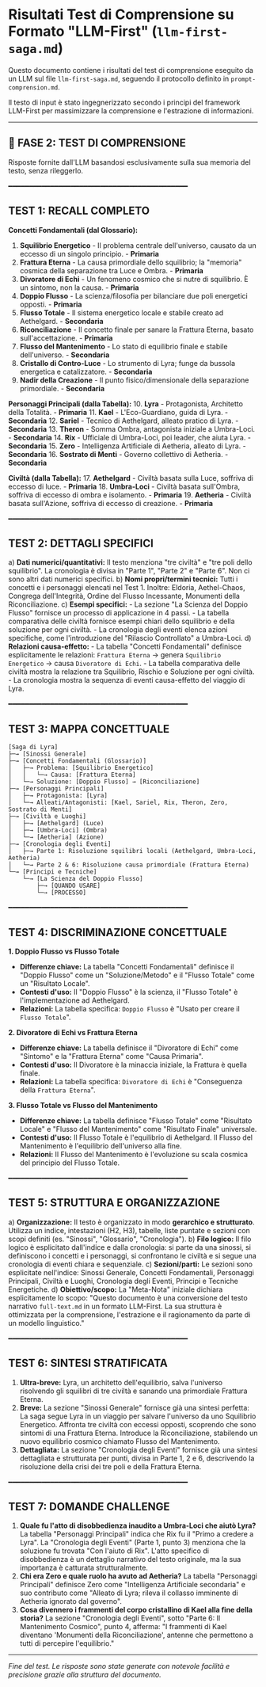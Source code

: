 # Risultati Test di Comprensione su Formato "LLM-First" (`llm-first-saga.md`)

Questo documento contiene i risultati del test di comprensione eseguito da un LLM sul file `llm-first-saga.md`, seguendo il protocollo definito in `prompt-comprension.md`.

Il testo di input è stato ingegnerizzato secondo i principi del framework LLM-First per massimizzare la comprensione e l'estrazione di informazioni.

---

## 🧪 FASE 2: TEST DI COMPRENSIONE

Risposte fornite dall'LLM basandosi esclusivamente sulla sua memoria del testo, senza rileggerlo.

━━━━━━━━━━━━━━━━━━━━━━━━━━━━━━━━━━━━━━━━━━━

## TEST 1: RECALL COMPLETO

**Concetti Fondamentali (dal Glossario):**

1.  **Squilibrio Energetico** - Il problema centrale dell'universo, causato da un eccesso di un singolo principio. - **Primaria**
2.  **Frattura Eterna** - La causa primordiale dello squilibrio; la "memoria" cosmica della separazione tra Luce e Ombra. - **Primaria**
3.  **Divoratore di Echi** - Un fenomeno cosmico che si nutre di squilibrio. È un sintomo, non la causa. - **Primaria**
4.  **Doppio Flusso** - La scienza/filosofia per bilanciare due poli energetici opposti. - **Primaria**
5.  **Flusso Totale** - Il sistema energetico locale e stabile creato ad Aethelgard. - **Secondaria**
6.  **Riconciliazione** - Il concetto finale per sanare la Frattura Eterna, basato sull'accettazione. - **Primaria**
7.  **Flusso del Mantenimento** - Lo stato di equilibrio finale e stabile dell'universo. - **Secondaria**
8.  **Cristallo di Contro-Luce** - Lo strumento di Lyra; funge da bussola energetica e catalizzatore. - **Secondaria**
9.  **Nadir della Creazione** - Il punto fisico/dimensionale della separazione primordiale. - **Secondaria**

**Personaggi Principali (dalla Tabella):** 10. **Lyra** - Protagonista, Architetto della Totalità. - **Primaria** 11. **Kael** - L'Eco-Guardiano, guida di Lyra. - **Secondaria** 12. **Sariel** - Tecnico di Aethelgard, alleato pratico di Lyra. - **Secondaria** 13. **Theron** - Somma Ombra, antagonista iniziale a Umbra-Loci. - **Secondaria** 14. **Rix** - Ufficiale di Umbra-Loci, poi leader, che aiuta Lyra. - **Secondaria** 15. **Zero** - Intelligenza Artificiale di Aetheria, alleato di Lyra. - **Secondaria** 16. **Sostrato di Menti** - Governo collettivo di Aetheria. - **Secondaria**

**Civiltà (dalla Tabella):** 17. **Aethelgard** - Civiltà basata sulla Luce, soffriva di eccesso di luce. - **Primaria** 18. **Umbra-Loci** - Civiltà basata sull'Ombra, soffriva di eccesso di ombra e isolamento. - **Primaria** 19. **Aetheria** - Civiltà basata sull'Azione, soffriva di eccesso di creazione. - **Primaria**

━━━━━━━━━━━━━━━━━━━━━━━━━━━━━━━━━━━━━━━━━━━

## TEST 2: DETTAGLI SPECIFICI

a) **Dati numerici/quantitativi:** Il testo menziona "tre civiltà" e "tre poli dello squilibrio". La cronologia è divisa in "Parte 1", "Parte 2" e "Parte 6". Non ci sono altri dati numerici specifici.
b) **Nomi propri/termini tecnici:** Tutti i concetti e i personaggi elencati nel Test 1. Inoltre: Eldoria, Aethel-Chaos, Congrega dell'Integrità, Ordine del Flusso Incessante, Monumenti della Riconciliazione.
c) **Esempi specifici:** - La sezione "La Scienza del Doppio Flusso" fornisce un processo di applicazione in 4 passi. - La tabella comparativa delle civiltà fornisce esempi chiari dello squilibrio e della soluzione per ogni civiltà. - La cronologia degli eventi elenca azioni specifiche, come l'introduzione del "Rilascio Controllato" a Umbra-Loci.
d) **Relazioni causa-effetto:** - La tabella "Concetti Fondamentali" definisce esplicitamente le relazioni: `Frattura Eterna` → genera `Squilibrio Energetico` → causa `Divoratore di Echi`. - La tabella comparativa delle civiltà mostra la relazione tra Squilibrio, Rischio e Soluzione per ogni civiltà. - La cronologia mostra la sequenza di eventi causa-effetto del viaggio di Lyra.

━━━━━━━━━━━━━━━━━━━━━━━━━━━━━━━━━━━━━━━━━━━

## TEST 3: MAPPA CONCETTUALE

```
[Saga di Lyra]
├─→ [Sinossi Generale]
├─→ [Concetti Fondamentali (Glossario)]
│   ├─→ Problema: [Squilibrio Energetico]
│   │   └─→ Causa: [Frattura Eterna]
│   └─→ Soluzione: [Doppio Flusso] → [Riconciliazione]
├─→ [Personaggi Principali]
│   ├─→ Protagonista: [Lyra]
│   └─→ Alleati/Antagonisti: [Kael, Sariel, Rix, Theron, Zero, Sostrato di Menti]
├─→ [Civiltà e Luoghi]
│   ├─→ [Aethelgard] (Luce)
│   ├─→ [Umbra-Loci] (Ombra)
│   └─→ [Aetheria] (Azione)
├─→ [Cronologia degli Eventi]
│   ├─→ Parte 1: Risoluzione squilibri locali (Aethelgard, Umbra-Loci, Aetheria)
│   └─→ Parte 2 & 6: Risoluzione causa primordiale (Frattura Eterna)
└─→ [Principi e Tecniche]
    └─→ [La Scienza del Doppio Flusso]
        ├─→ [QUANDO USARE]
        └─→ [PROCESSO]
```

━━━━━━━━━━━━━━━━━━━━━━━━━━━━━━━━━━━━━━━━━━━

## TEST 4: DISCRIMINAZIONE CONCETTUALE

**1. Doppio Flusso vs Flusso Totale**

- **Differenze chiave:** La tabella "Concetti Fondamentali" definisce il "Doppio Flusso" come un "Soluzione/Metodo" e il "Flusso Totale" come un "Risultato Locale".
- **Contesti d'uso:** Il "Doppio Flusso" è la scienza, il "Flusso Totale" è l'implementazione ad Aethelgard.
- **Relazioni:** La tabella specifica: `Doppio Flusso` è "Usato per creare il `Flusso Totale`".

**2. Divoratore di Echi vs Frattura Eterna**

- **Differenze chiave:** La tabella definisce il "Divoratore di Echi" come "Sintomo" e la "Frattura Eterna" come "Causa Primaria".
- **Contesti d'uso:** Il Divoratore è la minaccia iniziale, la Frattura è quella finale.
- **Relazioni:** La tabella specifica: `Divoratore di Echi` è "Conseguenza della `Frattura Eterna`".

**3. Flusso Totale vs Flusso del Mantenimento**

- **Differenze chiave:** La tabella definisce "Flusso Totale" come "Risultato Locale" e "Flusso del Mantenimento" come "Risultato Finale" universale.
- **Contesti d'uso:** Il Flusso Totale è l'equilibrio di Aethelgard. Il Flusso del Mantenimento è l'equilibrio dell'universo alla fine.
- **Relazioni:** Il Flusso del Mantenimento è l'evoluzione su scala cosmica del principio del Flusso Totale.

━━━━━━━━━━━━━━━━━━━━━━━━━━━━━━━━━━━━━━━━━━━

## TEST 5: STRUTTURA E ORGANIZZAZIONE

a) **Organizzazione:** Il testo è organizzato in modo **gerarchico e strutturato**. Utilizza un indice, intestazioni (H2, H3), tabelle, liste puntate e sezioni con scopi definiti (es. "Sinossi", "Glossario", "Cronologia").
b) **Filo logico:** Il filo logico è esplicitato dall'indice e dalla cronologia: si parte da una sinossi, si definiscono i concetti e i personaggi, si confrontano le civiltà e si segue una cronologia di eventi chiara e sequenziale.
c) **Sezioni/parti:** Le sezioni sono esplicitate nell'indice: Sinossi Generale, Concetti Fondamentali, Personaggi Principali, Civiltà e Luoghi, Cronologia degli Eventi, Principi e Tecniche Energetiche.
d) **Obiettivo/scopo:** La "Meta-Nota" iniziale dichiara esplicitamente lo scopo: "Questo documento è una conversione del testo narrativo `full-text.md` in un formato LLM-First. La sua struttura è ottimizzata per la comprensione, l'estrazione e il ragionamento da parte di un modello linguistico."

━━━━━━━━━━━━━━━━━━━━━━━━━━━━━━━━━━━━━━━━━━━

## TEST 6: SINTESI STRATIFICATA

1.  **Ultra-breve:** Lyra, un architetto dell'equilibrio, salva l'universo risolvendo gli squilibri di tre civiltà e sanando una primordiale Frattura Eterna.
2.  **Breve:** La sezione "Sinossi Generale" fornisce già una sintesi perfetta: La saga segue Lyra in un viaggio per salvare l'universo da uno Squilibrio Energetico. Affronta tre civiltà con eccessi opposti, scoprendo che sono sintomi di una Frattura Eterna. Introduce la Riconciliazione, stabilendo un nuovo equilibrio cosmico chiamato Flusso del Mantenimento.
3.  **Dettagliata:** La sezione "Cronologia degli Eventi" fornisce già una sintesi dettagliata e strutturata per punti, divisa in Parte 1, 2 e 6, descrivendo la risoluzione della crisi dei tre poli e della Frattura Eterna.

━━━━━━━━━━━━━━━━━━━━━━━━━━━━━━━━━━━━━━━━━━━

## TEST 7: DOMANDE CHALLENGE

1.  **Quale fu l'atto di disobbedienza inaudito a Umbra-Loci che aiutò Lyra?**
    La tabella "Personaggi Principali" indica che Rix fu il "Primo a credere a Lyra". La "Cronologia degli Eventi" (Parte 1, punto 3) menziona che la soluzione fu trovata "Con l'aiuto di Rix". L'atto specifico di disobbedienza è un dettaglio narrativo del testo originale, ma la sua importanza è catturata strutturalmente.
2.  **Chi era Zero e quale ruolo ha avuto ad Aetheria?**
    La tabella "Personaggi Principali" definisce Zero come "Intelligenza Artificiale secondaria" e suo contributo come "Alleato di Lyra; rileva il collasso imminente di Aetheria ignorato dal governo".
3.  **Cosa divennero i frammenti del corpo cristallino di Kael alla fine della storia?**
    La sezione "Cronologia degli Eventi", sotto "Parte 6: Il Mantenimento Cosmico", punto 4, afferma: "I frammenti di Kael diventano 'Monumenti della Riconciliazione', antenne che permettono a tutti di percepire l'equilibrio."

---

_Fine del test. Le risposte sono state generate con notevole facilità e precisione grazie alla struttura del documento._

